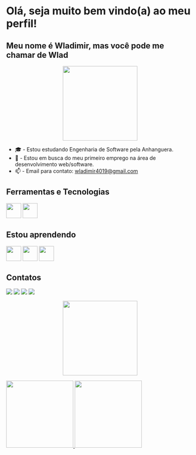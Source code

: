 <!--
# Olá, seja bom vindo(a) 👋

## Sobre mim 😺:

Olá, tudo bem? Eu me chamo Wladimir (Wlad) Oliveira, sou um garoto brasileiro que sonha em um dia poder trabalhar fora do Brasil em busca de enriquecer ainda mais o meu portfólio. Atualmente estou cursando o Bacharel em Engenharia de Software pela Faculdade Anhanguera, além de outros cursos sobre tecnologia pelo canal [Curso em Vídeo](https://www.youtube.com/@CursoemVideo) la no YouTube.

Para quem quer saber um pouco mais sobre mim, aqui estão as minhas redes sociais:

* Meu canal no YouTube -> [Canal](https://www.youtube.com/@unwlad)
* Meu perfil no Linkedin -> [Linkedin](https://www.linkedin.com/in/moraeswladimir/)
* Meu perfil no Instagram -> [Instagram](https://www.instagram.com/wladoliveira_/)

Translating

## About Me 😺:

Hello, is everything ok? My name is Wladimir (Wlad) Oliveira, I'm a Brazilian boy who dreams of one day being able to work outside Brazil in search of enriching my portfolio even further. I am currently studying my bachelor's degree in Software Engineering at Faculdade Anhanguera, in addition to other technology courses through the [Video Course](https://www.youtube.com/@CursoemVideo) on the YouTube channel.

For those who want to know a little more about me, here are my social networks:

* My channel on YouTube -> [Channel](https://www.youtube.com/@unwlad)
* My profile on Linkedin -> [Linkedin](https://www.linkedin.com/in/moraeswladimir/)
* My profile on Instagram -> [Instagram](https://www.instagram.com/wladoliveira_/)
-->
# Olá, seja muito bem vindo(a) ao meu perfil!
## Meu nome é Wladimir, mas você pode me chamar de Wlad

<p align="center">
  <img src="./assets/cat-typing.gif" width="200px"/>
</p>

* :mortar_board: - Estou estudando Engenharia de Software pela Anhanguera.
* :triangular_flag_on_post: - Estou em busca do meu primeiro emprego na área de desenvolvimento web/software.
* :mailbox: - Email para contato: wladimir4019@gmail.com

## Ferramentas e Tecnologias
<img src="https://cdn.jsdelivr.net/gh/devicons/devicon@latest/icons/html5/html5-original.svg" width="40px" hight="40px"/> <img src="https://cdn.jsdelivr.net/gh/devicons/devicon@latest/icons/css3/css3-original.svg" width="40px" hight="40px"/>

## Estou aprendendo
<img src="https://cdn.jsdelivr.net/gh/devicons/devicon@latest/icons/javascript/javascript-original.svg" width="40px" hight="40px"/> <img src="https://cdn.jsdelivr.net/gh/devicons/devicon@latest/icons/git/git-original.svg" width="40px" hight="40px"/> <img src="https://cdn.jsdelivr.net/gh/devicons/devicon@latest/icons/github/github-original.svg" width="40px" hight="40px"/>

## Contatos
<div>
<a href="https://www.youtube.com/@unwlad" target="_blank"><img loading="lazy" src="https://img.shields.io/badge/YouTube-FF0000?style=for-the-badge&logo=youtube&logoColor=white" target="_blank"></a>
<a href="https://instagram.com/wladoliveira_" target="_blank"><img loading="lazy" src="https://img.shields.io/badge/-Instagram-%23E4405F?style=for-the-badge&logo=instagram&logoColor=white" target="_blank"></a>
<a href="https://www.twitch.tv/wlad_gm" target="_blank"><img loading="lazy" src="https://img.shields.io/badge/Twitch-9146FF?style=for-the-badge&logo=twitch&logoColor=white" target="_blank"></a>
<a href="https://www.linkedin.com/in/moraeswladimir" target="_blank"><img loading="lazy" src="https://img.shields.io/badge/-LinkedIn-%230077B5?style=for-the-badge&logo=linkedin&logoColor=white" target="_blank"></a>
</div>

<p align="center">
  <img src="./assets/Perfil-Gato-IA.jpg" width="200px"/>
</p>

<div>
<a href="https://github.com/wladimiroliveira">
<img loading="lazy" height="180em" src="https://github-readme-stats.vercel.app/api/top-langs/?username=wladimiroliveira&layout=compact&langs_count=7&theme=dracula"/>
<img loading="lazy" height="180em" src="https://github-readme-stats.vercel.app/api?username=wladimiroliveira&show_icons=true&theme=dracula&include_all_commits=true&count_private=true"/>
</div>

